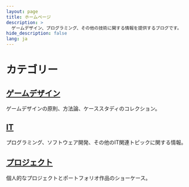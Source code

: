 ```yaml
---
layout: page
title: ホームページ
description: >
  ゲームデザイン、プログラミング、その他の技術に関する情報を提供するブログです。
hide_description: false
lang: ja
---
```


# カテゴリー

## [ゲームデザイン](/ja/GameDesign/)
ゲームデザインの原則、方法論、ケーススタディのコレクション。

## [IT](/ja/IT/)
プログラミング、ソフトウェア開発、その他のIT関連トピックに関する情報。

## [プロジェクト](/ja/Projects/)
個人的なプロジェクトとポートフォリオ作品のショーケース。 